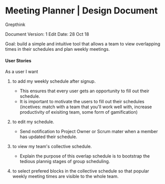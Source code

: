 Meeting Planner | Design Document
======
Grepthink

Document Version: 1
Edit Date: 28 Oct 18


Goal: build a simple and intuitive tool that allows a team to view overlapping times in their schedules and plan weekly meetings.

#### User Stories

As a user I want

1. to add my weekly schedule after signup.
    - This ensures that every user gets an opportunity to fill out their schedule.
    - It is important to motivate the users to fill out their schedules (incetives: match with a team that you'll work well with, increase productivity of exisiting team, some form of gamification)

2. to edit my schedule.
    - Send notification to Project Owner or Scrum mater when a member has updated their schedule.

3. to view my team's collective schedule.
    - Explain the purpose of this overlap schedule is to bootstrap the tedious plannig stages of group scheduling.

4. to select prefered blocks in the collective schedule so that popular weekly meeting times are visible to the whole team.






